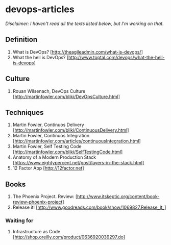 # devops-articles
_Disclaimer: I haven't read all the texts listed below, but I'm working on that._


## Definition

1. What is DevOps? [http://theagileadmin.com/what-is-devops/]
2. What the hell is DevOps? [http://www.toptal.com/devops/what-the-hell-is-devops]

## Culture

1. Rouan Wilsenach, DevOps Culture [http://martinfowler.com/bliki/DevOpsCulture.html]

## Techniques 

1. Martin Fowler, Continuos Delivery [http://martinfowler.com/bliki/ContinuousDelivery.html]
2. Martin Fowler, Continuos Integration [http://martinfowler.com/articles/continuousIntegration.html]
3. Martin Fowler, Self Testing Code [http://martinfowler.com/bliki/SelfTestingCode.html]
4. Anatomy of a Modern Production Stack [https://www.eightypercent.net/post/layers-in-the-stack.html]
5. 12 Factor App [http://12factor.net]

## Books

1. The Phoenix Project. Review: [http://www.itskeptic.org/content/book-review-phoenix-project]
2. Release it! [http://www.goodreads.com/book/show/1069827.Release_It_]

### Waiting for

1. Infrastructure as Code [http://shop.oreilly.com/product/0636920039297.do]
